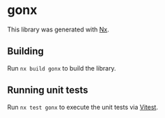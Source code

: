 # gonx

This library was generated with [Nx](https://nx.dev).

## Building

Run `nx build gonx` to build the library.

## Running unit tests

Run `nx test gonx` to execute the unit tests via [Vitest](https://vitest.dev/).
